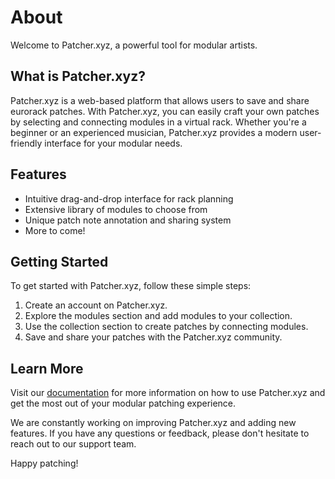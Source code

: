 # About

Welcome to Patcher.xyz, a powerful tool for modular artists.

## What is Patcher.xyz?

Patcher.xyz is a web-based platform that allows users to save and share eurorack patches. With Patcher.xyz, you can easily craft your own patches by selecting and connecting modules in a virtual rack. Whether you're a beginner or an experienced musician, Patcher.xyz provides a modern user-friendly interface for your modular needs.

## Features

- Intuitive drag-and-drop interface for rack planning
- Extensive library of modules to choose from
- Unique patch note annotation and sharing system
- More to come!

## Getting Started

To get started with Patcher.xyz, follow these simple steps:

1. Create an account on Patcher.xyz.
2. Explore the modules section and add modules to your collection.
3. Use the collection section to create patches by connecting modules.
4. Save and share your patches with the Patcher.xyz community.

## Learn More

Visit our [documentation](../README.md) for more information on how to use Patcher.xyz and get the most out of your modular patching experience.

We are constantly working on improving Patcher.xyz and adding new features. If you have any questions or feedback, please don't hesitate to reach out to our support team.

Happy patching!
